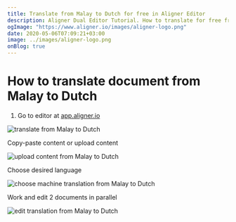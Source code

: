 ```yaml
---
title: Translate from Malay to Dutch for free in Aligner Editor
description: Aligner Dual Editor Tutorial. How to translate for free from Malay to Dutch. Aligner is multilingual document management platform. 
ogImage: "https://www.aligner.io/images/aligner-logo.png"
date: 2020-05-06T07:09:21+03:00
image: ../images/aligner-logo.png
onBlog: true
---
```


# How to translate document from Malay to Dutch

1. Go to editor at [app.aligner.io](https://app.aligner.io "Aligner App web page")

![translate from Malay to Dutch](../aligner-blank-editor.png "translate from Malay to Dutch")

Copy-paste content or upload content

![upload content from Malay to Dutch](../aligner-uploaded-document.png "upload content from Malay to Dutch")

Choose desired language

![choose machine translation from Malay to Dutch](../aligner-language-dropdown.png "choose machine translation from Malay to Dutch")

Work and edit 2 documents in parallel

![edit translation from Malay to Dutch](../aligner-double-sitded-editor.png "edit translation from Malay to Dutch")

